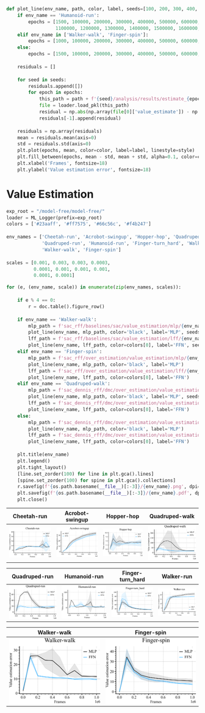 ```python
def plot_line(env_name, path, color, label, seeds=[100, 200, 300, 400, 500], style='-'):
    if env_name == 'Humanoid-run':
        epochs = [1500, 100000, 200000, 300000, 400000, 500000, 600000, 700000, 800000, 900000, 1000000,
                  1100000, 1200000, 1300000, 1400000, 1500000, 1600000, 1700000, 1800000, 1900000, 2000000]
    elif env_name in ['Walker-walk', 'Finger-spin']:
        epochs = [1000, 100000, 200000, 300000, 400000, 500000, 600000, 700000, 800000, 900000, 1000000]
    else:
        epochs = [1500, 100000, 200000, 300000, 400000, 500000, 600000, 700000, 800000, 900000, 1000000,]

    residuals = []

    for seed in seeds:
        residuals.append([])
        for epoch in epochs:
            this_path = path + f'{seed}/analysis/results/estimate_{epoch:08d}.pkl'
            file = loader.load_pkl(this_path)
            residual = np.abs(np.array(file[0]['value_estimate']) - np.array(file[0]['ep_return'])).mean()
            residuals[-1].append(residual)

    residuals = np.array(residuals)
    mean = residuals.mean(axis=0)
    std = residuals.std(axis=0)
    plt.plot(epochs, mean, color=color, label=label, linestyle=style)
    plt.fill_between(epochs, mean - std, mean + std, alpha=0.1, color=color)
    plt.xlabel('Frames', fontsize=18)
    plt.ylabel('Value estimation error', fontsize=18)
```
# Value Estimation
```python
exp_root = "/model-free/model-free/"
loader = ML_Logger(prefix=exp_root)
colors = ['#23aaff', '#ff7575', '#66c56c', '#f4b247']

env_names = ['Cheetah-run', 'Acrobot-swingup', 'Hopper-hop', 'Quadruped-walk',
             'Quadruped-run', 'Humanoid-run', 'Finger-turn_hard', 'Walker-run',
             'Walker-walk', 'Finger-spin']

scales = [0.001, 0.003, 0.003, 0.0003,
          0.0001, 0.001, 0.001, 0.001,
          0.0001, 0.0001]
```
```python
for (e, (env_name, scale)) in enumerate(zip(env_names, scales)):

    if e % 4 == 0:
        r = doc.table().figure_row()

    if env_name == 'Walker-walk':
        mlp_path = f'sac_rff/baselines/sac/value_estimation/mlp/{env_name}/'
        plot_line(env_name, mlp_path, color='black', label='MLP', seeds=[100, 200, 400, 500])
        lff_path = f'sac_rff/baselines/sac/value_estimation/lff/{env_name}/0.0001/0.001/'
        plot_line(env_name, lff_path, color=colors[0], label='FFN', seeds=[100, 200, 400, 500])
    elif env_name == 'Finger-spin':
        mlp_path = f'sac_rff/over_estimation/value_estimation/mlp/{env_name}/'
        plot_line(env_name, mlp_path, color='black', label='MLP')
        lff_path = f'sac_rff/over_estimation/value_estimation/lff/{env_name}/0.0001/0.001/'
        plot_line(env_name, lff_path, color=colors[0], label='FFN')
    elif env_name == 'Quadruped-walk':
        mlp_path = f'sac_dennis_rff/dmc/over_estimation/value_estimation/mlp/{env_name}/'
        plot_line(env_name, mlp_path, color='black', label='MLP', seeds=[100, 200, 300, 400])
        lff_path = f'sac_dennis_rff/dmc/over_estimation/value_estimation/lff/{env_name}/alpha_tune/scale-{scale}/'
        plot_line(env_name, lff_path, color=colors[0], label='FFN')
    else:
        mlp_path = f'sac_dennis_rff/dmc/over_estimation/value_estimation/mlp/{env_name}/'
        plot_line(env_name, mlp_path, color='black', label='MLP')
        lff_path = f'sac_dennis_rff/dmc/over_estimation/value_estimation/lff/{env_name}/alpha_tune/scale-{scale}/'
        plot_line(env_name, lff_path, color=colors[0], label='FFN')

    plt.title(env_name)
    plt.legend()
    plt.tight_layout()
    [line.set_zorder(100) for line in plt.gca().lines]
    [spine.set_zorder(100) for spine in plt.gca().collections]
    r.savefig(f'{os.path.basename(__file__)[:-3]}/{env_name}.png', dpi=300, zoom=0.3, title=env_name)
    plt.savefig(f'{os.path.basename(__file__)[:-3]}/{env_name}.pdf', dpi=300, zoom=0.3)
    plt.close()
```

| **Cheetah-run** | **Acrobot-swingup** | **Hopper-hop** | **Quadruped-walk** |
|:---------------:|:-------------------:|:--------------:|:------------------:|
| <img style="align-self:center; zoom:0.3;" src="value_estimation_error/Cheetah-run.png" image="None" styles="{'margin': '0.5em'}" width="None" height="None" dpi="300"/> | <img style="align-self:center; zoom:0.3;" src="value_estimation_error/Acrobot-swingup.png" image="None" styles="{'margin': '0.5em'}" width="None" height="None" dpi="300"/> | <img style="align-self:center; zoom:0.3;" src="value_estimation_error/Hopper-hop.png" image="None" styles="{'margin': '0.5em'}" width="None" height="None" dpi="300"/> | <img style="align-self:center; zoom:0.3;" src="value_estimation_error/Quadruped-walk.png" image="None" styles="{'margin': '0.5em'}" width="None" height="None" dpi="300"/> |

| **Quadruped-run** | **Humanoid-run** | **Finger-turn_hard** | **Walker-run** |
|:-----------------:|:----------------:|:--------------------:|:--------------:|
| <img style="align-self:center; zoom:0.3;" src="value_estimation_error/Quadruped-run.png" image="None" styles="{'margin': '0.5em'}" width="None" height="None" dpi="300"/> | <img style="align-self:center; zoom:0.3;" src="value_estimation_error/Humanoid-run.png" image="None" styles="{'margin': '0.5em'}" width="None" height="None" dpi="300"/> | <img style="align-self:center; zoom:0.3;" src="value_estimation_error/Finger-turn_hard.png" image="None" styles="{'margin': '0.5em'}" width="None" height="None" dpi="300"/> | <img style="align-self:center; zoom:0.3;" src="value_estimation_error/Walker-run.png" image="None" styles="{'margin': '0.5em'}" width="None" height="None" dpi="300"/> |

| **Walker-walk** | **Finger-spin** |
|:---------------:|:---------------:|
| <img style="align-self:center; zoom:0.3;" src="value_estimation_error/Walker-walk.png" image="None" styles="{'margin': '0.5em'}" width="None" height="None" dpi="300"/> | <img style="align-self:center; zoom:0.3;" src="value_estimation_error/Finger-spin.png" image="None" styles="{'margin': '0.5em'}" width="None" height="None" dpi="300"/> |
